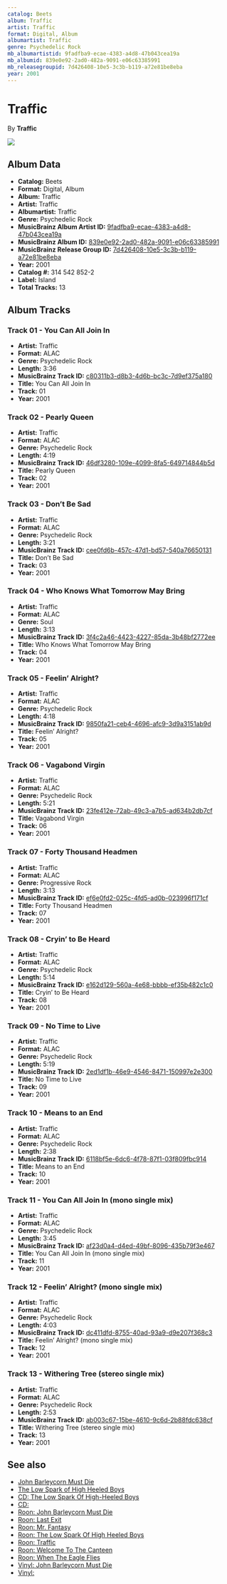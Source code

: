 ```yaml
---
catalog: Beets
album: Traffic
artist: Traffic
format: Digital, Album
albumartist: Traffic
genre: Psychedelic Rock
mb_albumartistid: 9fadfba9-ecae-4383-a4d8-47b043cea19a
mb_albumid: 839e0e92-2ad0-482a-9091-e06c63385991
mb_releasegroupid: 7d426408-10e5-3c3b-b119-a72e81be8eba
year: 2001
---
```


# Traffic

By **Traffic**

![](../../assets/beetscovers/Traffic-Traffic.jpg)

## Album Data

- **Catalog:** Beets
- **Format:** Digital, Album
- **Album:** Traffic
- **Artist:** Traffic
- **Albumartist:** Traffic
- **Genre:** Psychedelic Rock
- **MusicBrainz Album Artist ID:** [9fadfba9-ecae-4383-a4d8-47b043cea19a](https://musicbrainz.org/artist/9fadfba9-ecae-4383-a4d8-47b043cea19a)
- **MusicBrainz Album ID:** [839e0e92-2ad0-482a-9091-e06c63385991](https://musicbrainz.org/release/839e0e92-2ad0-482a-9091-e06c63385991)
- **MusicBrainz Release Group ID:** [7d426408-10e5-3c3b-b119-a72e81be8eba](https://musicbrainz.org/release-group/7d426408-10e5-3c3b-b119-a72e81be8eba)
- **Year:** 2001
- **Catalog #:** 314 542 852-2
- **Label:** Island
- **Total Tracks:** 13

## Album Tracks

### Track 01 - You Can All Join In

- **Artist:** Traffic
- **Format:** ALAC
- **Genre:** Psychedelic Rock
- **Length:** 3:36
- **MusicBrainz Track ID:** [c80311b3-d8b3-4d6b-bc3c-7d9ef375a180](https://musicbrainz.org/recording/c80311b3-d8b3-4d6b-bc3c-7d9ef375a180)
- **Title:** You Can All Join In
- **Track:** 01
- **Year:** 2001

### Track 02 - Pearly Queen

- **Artist:** Traffic
- **Format:** ALAC
- **Genre:** Psychedelic Rock
- **Length:** 4:19
- **MusicBrainz Track ID:** [46df3280-109e-4099-8fa5-649714844b5d](https://musicbrainz.org/recording/46df3280-109e-4099-8fa5-649714844b5d)
- **Title:** Pearly Queen
- **Track:** 02
- **Year:** 2001

### Track 03 - Don’t Be Sad

- **Artist:** Traffic
- **Format:** ALAC
- **Genre:** Psychedelic Rock
- **Length:** 3:21
- **MusicBrainz Track ID:** [cee0fd6b-457c-47d1-bd57-540a76650131](https://musicbrainz.org/recording/cee0fd6b-457c-47d1-bd57-540a76650131)
- **Title:** Don’t Be Sad
- **Track:** 03
- **Year:** 2001

### Track 04 - Who Knows What Tomorrow May Bring

- **Artist:** Traffic
- **Format:** ALAC
- **Genre:** Soul
- **Length:** 3:13
- **MusicBrainz Track ID:** [3f4c2a46-4423-4227-85da-3b48bf2772ee](https://musicbrainz.org/recording/3f4c2a46-4423-4227-85da-3b48bf2772ee)
- **Title:** Who Knows What Tomorrow May Bring
- **Track:** 04
- **Year:** 2001

### Track 05 - Feelin’ Alright?

- **Artist:** Traffic
- **Format:** ALAC
- **Genre:** Psychedelic Rock
- **Length:** 4:18
- **MusicBrainz Track ID:** [9850fa21-ceb4-4696-afc9-3d9a3151ab9d](https://musicbrainz.org/recording/9850fa21-ceb4-4696-afc9-3d9a3151ab9d)
- **Title:** Feelin’ Alright?
- **Track:** 05
- **Year:** 2001

### Track 06 - Vagabond Virgin

- **Artist:** Traffic
- **Format:** ALAC
- **Genre:** Psychedelic Rock
- **Length:** 5:21
- **MusicBrainz Track ID:** [23fe412e-72ab-49c3-a7b5-ad634b2db7cf](https://musicbrainz.org/recording/23fe412e-72ab-49c3-a7b5-ad634b2db7cf)
- **Title:** Vagabond Virgin
- **Track:** 06
- **Year:** 2001

### Track 07 - Forty Thousand Headmen

- **Artist:** Traffic
- **Format:** ALAC
- **Genre:** Progressive Rock
- **Length:** 3:13
- **MusicBrainz Track ID:** [ef6e0fd2-025c-4fd5-ad0b-023996f171cf](https://musicbrainz.org/recording/ef6e0fd2-025c-4fd5-ad0b-023996f171cf)
- **Title:** Forty Thousand Headmen
- **Track:** 07
- **Year:** 2001

### Track 08 - Cryin’ to Be Heard

- **Artist:** Traffic
- **Format:** ALAC
- **Genre:** Psychedelic Rock
- **Length:** 5:14
- **MusicBrainz Track ID:** [e162d129-560a-4e68-bbbb-ef35b482c1c0](https://musicbrainz.org/recording/e162d129-560a-4e68-bbbb-ef35b482c1c0)
- **Title:** Cryin’ to Be Heard
- **Track:** 08
- **Year:** 2001

### Track 09 - No Time to Live

- **Artist:** Traffic
- **Format:** ALAC
- **Genre:** Psychedelic Rock
- **Length:** 5:19
- **MusicBrainz Track ID:** [2ed1df1b-46e9-4546-8471-150997e2e300](https://musicbrainz.org/recording/2ed1df1b-46e9-4546-8471-150997e2e300)
- **Title:** No Time to Live
- **Track:** 09
- **Year:** 2001

### Track 10 - Means to an End

- **Artist:** Traffic
- **Format:** ALAC
- **Genre:** Psychedelic Rock
- **Length:** 2:38
- **MusicBrainz Track ID:** [6118bf5e-6dc6-4f78-87f1-03f809fbc914](https://musicbrainz.org/recording/6118bf5e-6dc6-4f78-87f1-03f809fbc914)
- **Title:** Means to an End
- **Track:** 10
- **Year:** 2001

### Track 11 - You Can All Join In (mono single mix)

- **Artist:** Traffic
- **Format:** ALAC
- **Genre:** Psychedelic Rock
- **Length:** 3:45
- **MusicBrainz Track ID:** [af23d0a4-d4ed-49bf-8096-435b79f3e467](https://musicbrainz.org/recording/af23d0a4-d4ed-49bf-8096-435b79f3e467)
- **Title:** You Can All Join In (mono single mix)
- **Track:** 11
- **Year:** 2001

### Track 12 - Feelin’ Alright? (mono single mix)

- **Artist:** Traffic
- **Format:** ALAC
- **Genre:** Psychedelic Rock
- **Length:** 4:03
- **MusicBrainz Track ID:** [dc411dfd-8755-40ad-93a9-d9e207f368c3](https://musicbrainz.org/recording/dc411dfd-8755-40ad-93a9-d9e207f368c3)
- **Title:** Feelin’ Alright? (mono single mix)
- **Track:** 12
- **Year:** 2001

### Track 13 - Withering Tree (stereo single mix)

- **Artist:** Traffic
- **Format:** ALAC
- **Genre:** Psychedelic Rock
- **Length:** 2:53
- **MusicBrainz Track ID:** [ab003c67-15be-4610-9c6d-2b88fdc638cf](https://musicbrainz.org/recording/ab003c67-15be-4610-9c6d-2b88fdc638cf)
- **Title:** Withering Tree (stereo single mix)
- **Track:** 13
- **Year:** 2001


## See also

- [John Barleycorn Must Die](John_Barleycorn_Must_Die.md)
- [The Low Spark of High Heeled Boys](The_Low_Spark_of_High_Heeled_Boys.md)
- [CD: The Low Spark Of High-Heeled Boys](../../CD/Traffic/The_Low_Spark_Of_High-Heeled_Boys.md)
- [CD: ](../../CD/Traffic/Traffic.md)
- [Roon: John Barleycorn Must Die](../../Roon/Traffic/John_Barleycorn_Must_Die.md)
- [Roon: Last Exit](../../Roon/Traffic/Last_Exit.md)
- [Roon: Mr. Fantasy](../../Roon/Traffic/Mr_Fantasy.md)
- [Roon: The Low Spark Of High Heeled Boys](../../Roon/Traffic/The_Low_Spark_Of_High_Heeled_Boys.md)
- [Roon: Traffic](../../Roon/Traffic/Traffic.md)
- [Roon: Welcome To The Canteen](../../Roon/Traffic/Welcome_To_The_Canteen.md)
- [Roon: When The Eagle Flies](../../Roon/Traffic/When_The_Eagle_Flies.md)
- [Vinyl: John Barleycorn Must Die](../../Vinyl/Traffic/John_Barleycorn_Must_Die.md)
- [Vinyl: ](../../Vinyl/Traffic/Traffic.md)
